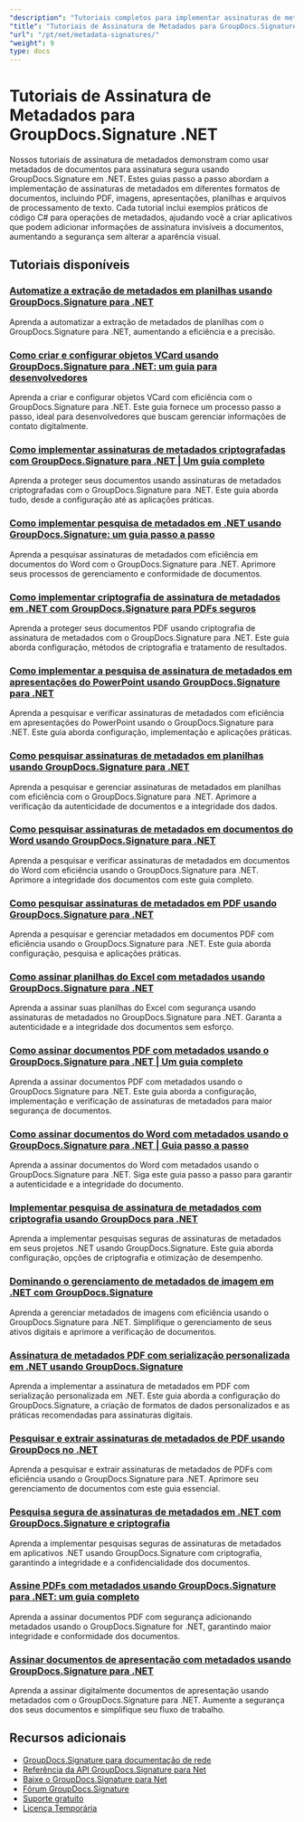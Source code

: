 ```yaml
---
"description": "Tutoriais completos para implementar assinaturas de metadados ocultos em vários formatos de documentos usando o GroupDocs.Signature para .NET."
"title": "Tutoriais de Assinatura de Metadados para GroupDocs.Signature .NET"
"url": "/pt/net/metadata-signatures/"
"weight": 9
type: docs
---
```

# Tutoriais de Assinatura de Metadados para GroupDocs.Signature .NET

Nossos tutoriais de assinatura de metadados demonstram como usar metadados de documentos para assinatura segura usando GroupDocs.Signature em .NET. Estes guias passo a passo abordam a implementação de assinaturas de metadados em diferentes formatos de documentos, incluindo PDF, imagens, apresentações, planilhas e arquivos de processamento de texto. Cada tutorial inclui exemplos práticos de código C# para operações de metadados, ajudando você a criar aplicativos que podem adicionar informações de assinatura invisíveis a documentos, aumentando a segurança sem alterar a aparência visual.

## Tutoriais disponíveis

### [Automatize a extração de metadados em planilhas usando GroupDocs.Signature para .NET](./automate-metadata-extraction-groupdocs-signature-net/)
Aprenda a automatizar a extração de metadados de planilhas com o GroupDocs.Signature para .NET, aumentando a eficiência e a precisão.

### [Como criar e configurar objetos VCard usando GroupDocs.Signature para .NET: um guia para desenvolvedores](./create-configure-vcard-groupdocs-signature-dotnet/)
Aprenda a criar e configurar objetos VCard com eficiência com o GroupDocs.Signature para .NET. Este guia fornece um processo passo a passo, ideal para desenvolvedores que buscam gerenciar informações de contato digitalmente.

### [Como implementar assinaturas de metadados criptografadas com GroupDocs.Signature para .NET | Um guia completo](./encrypted-metadata-signatures-groupdocs-signature-dotnet/)
Aprenda a proteger seus documentos usando assinaturas de metadados criptografadas com o GroupDocs.Signature para .NET. Este guia aborda tudo, desde a configuração até as aplicações práticas.

### [Como implementar pesquisa de metadados em .NET usando GroupDocs.Signature: um guia passo a passo](./implement-metadata-search-net-groupdocs-signature-guide/)
Aprenda a pesquisar assinaturas de metadados com eficiência em documentos do Word com o GroupDocs.Signature para .NET. Aprimore seus processos de gerenciamento e conformidade de documentos.

### [Como implementar criptografia de assinatura de metadados em .NET com GroupDocs.Signature para PDFs seguros](./groupdocs-signature-net-metadata-encryption/)
Aprenda a proteger seus documentos PDF usando criptografia de assinatura de metadados com o GroupDocs.Signature para .NET. Este guia aborda configuração, métodos de criptografia e tratamento de resultados.

### [Como implementar a pesquisa de assinatura de metadados em apresentações do PowerPoint usando GroupDocs.Signature para .NET](./implement-metadata-signature-search-groupdocs-net/)
Aprenda a pesquisar e verificar assinaturas de metadados com eficiência em apresentações do PowerPoint usando o GroupDocs.Signature para .NET. Este guia aborda configuração, implementação e aplicações práticas.

### [Como pesquisar assinaturas de metadados em planilhas usando GroupDocs.Signature para .NET](./search-metadata-signatures-spreadsheets-groupdocs-dotnet/)
Aprenda a pesquisar e gerenciar assinaturas de metadados em planilhas com eficiência com o GroupDocs.Signature para .NET. Aprimore a verificação da autenticidade de documentos e a integridade dos dados.

### [Como pesquisar assinaturas de metadados em documentos do Word usando GroupDocs.Signature para .NET](./search-metadata-signatures-word-groupdocs-signature-net/)
Aprenda a pesquisar e verificar assinaturas de metadados em documentos do Word com eficiência usando o GroupDocs.Signature para .NET. Aprimore a integridade dos documentos com este guia completo.

### [Como pesquisar assinaturas de metadados em PDF usando GroupDocs.Signature para .NET](./master-pdf-metadata-search-groupdocs-signature-dotnet/)
Aprenda a pesquisar e gerenciar metadados em documentos PDF com eficiência usando o GroupDocs.Signature para .NET. Este guia aborda configuração, pesquisa e aplicações práticas.

### [Como assinar planilhas do Excel com metadados usando GroupDocs.Signature para .NET](./sign-excel-metadata-groupdocs-net/)
Aprenda a assinar suas planilhas do Excel com segurança usando assinaturas de metadados no GroupDocs.Signature para .NET. Garanta a autenticidade e a integridade dos documentos sem esforço.

### [Como assinar documentos PDF com metadados usando o GroupDocs.Signature para .NET | Um guia completo](./sign-pdf-metadata-groupdocs-signature-net/)
Aprenda a assinar documentos PDF com metadados usando o GroupDocs.Signature para .NET. Este guia aborda a configuração, implementação e verificação de assinaturas de metadados para maior segurança de documentos.

### [Como assinar documentos do Word com metadados usando o GroupDocs.Signature para .NET | Guia passo a passo](./sign-word-docs-metadata-groupdocs-signature-net/)
Aprenda a assinar documentos do Word com metadados usando o GroupDocs.Signature para .NET. Siga este guia passo a passo para garantir a autenticidade e a integridade do documento.

### [Implementar pesquisa de assinatura de metadados com criptografia usando GroupDocs para .NET](./groupdocs-signature-metadata-search-encryption-net/)
Aprenda a implementar pesquisas seguras de assinaturas de metadados em seus projetos .NET usando GroupDocs.Signature. Este guia aborda configuração, opções de criptografia e otimização de desempenho.

### [Dominando o gerenciamento de metadados de imagem em .NET com GroupDocs.Signature](./mastering-image-metadata-groupdocs-signature-net/)
Aprenda a gerenciar metadados de imagens com eficiência usando o GroupDocs.Signature para .NET. Simplifique o gerenciamento de seus ativos digitais e aprimore a verificação de documentos.

### [Assinatura de metadados PDF com serialização personalizada em .NET usando GroupDocs.Signature](./pdf-metadata-signing-custom-serialization-net/)
Aprenda a implementar a assinatura de metadados em PDF com serialização personalizada em .NET. Este guia aborda a configuração do GroupDocs.Signature, a criação de formatos de dados personalizados e as práticas recomendadas para assinaturas digitais.

### [Pesquisar e extrair assinaturas de metadados de PDF usando GroupDocs no .NET](./search-pdf-metadata-signatures-groupdocs-dotnet/)
Aprenda a pesquisar e extrair assinaturas de metadados de PDFs com eficiência usando o GroupDocs.Signature para .NET. Aprimore seu gerenciamento de documentos com este guia essencial.

### [Pesquisa segura de assinaturas de metadados em .NET com GroupDocs.Signature e criptografia](./groupdocs-signature-net-encryption-metadata-search/)
Aprenda a implementar pesquisas seguras de assinaturas de metadados em aplicativos .NET usando GroupDocs.Signature com criptografia, garantindo a integridade e a confidencialidade dos documentos.

### [Assine PDFs com metadados usando GroupDocs.Signature para .NET: um guia completo](./sign-pdf-metadata-groupdocs-signature-dotnet/)
Aprenda a assinar documentos PDF com segurança adicionando metadados usando o GroupDocs.Signature for .NET, garantindo maior integridade e conformidade dos documentos.

### [Assinar documentos de apresentação com metadados usando GroupDocs.Signature para .NET](./sign-presentation-metadata-groupdocs-signature-net/)
Aprenda a assinar digitalmente documentos de apresentação usando metadados com o GroupDocs.Signature para .NET. Aumente a segurança dos seus documentos e simplifique seu fluxo de trabalho.

## Recursos adicionais

- [GroupDocs.Signature para documentação de rede](https://docs.groupdocs.com/signature/net/)
- [Referência da API GroupDocs.Signature para Net](https://reference.groupdocs.com/signature/net/)
- [Baixe o GroupDocs.Signature para Net](https://releases.groupdocs.com/signature/net/)
- [Fórum GroupDocs.Signature](https://forum.groupdocs.com/c/signature)
- [Suporte gratuito](https://forum.groupdocs.com/)
- [Licença Temporária](https://purchase.groupdocs.com/temporary-license/)